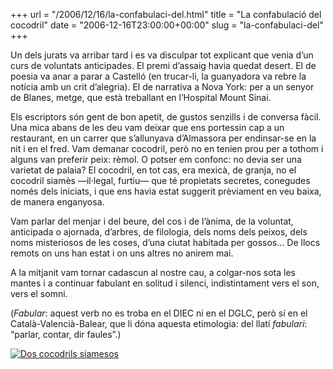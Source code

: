 +++
url = "/2006/12/16/la-confabulaci-del.html"
title = "La confabulació del cocodril"
date = "2006-12-16T23:00:00+00:00"
slug = "la-confabulaci-del"
+++

Un dels jurats va arribar tard i es va disculpar tot explicant que venia d’un curs de voluntats anticipades. El premi d’assaig havia quedat desert. El de poesia va anar a parar a Castelló (en trucar-li, la guanyadora va rebre la notícia amb un crit d’alegria). El de narrativa a Nova York: per a un senyor de Blanes, metge, que està treballant en l’Hospital Mount Sinai.

Els escriptors són gent de bon apetit, de gustos senzills i de conversa fàcil. Una mica abans de les deu vam deixar que ens portessin cap a un restaurant, en un carrer que s’allunyava d’Almassora per endinsar-se en la nit i en el fred. Vam demanar cocodril, però no en tenien prou per a tothom i alguns van preferir peix: rèmol. O potser em confonc: no devia ser una varietat de palaia? El cocodril, en tot cas, era mexicà, de granja, no el cocodril siamès —il·legal, furtiu— que té propietats secretes, conegudes només dels iniciats, i que ens havia estat suggerit prèviament en veu baixa, de manera enganyosa.

Vam parlar del menjar i del beure, del cos i de l’ànima, de la voluntat, anticipada o ajornada, d’arbres, de filologia, dels noms dels peixos, dels noms misteriosos de les coses, d’una ciutat habitada per gossos… De llocs remots on uns han estat i on uns altres no anirem mai.

A la mitjanit vam tornar cadascun al nostre cau, a colgar-nos sota les mantes i a continuar fabulant en solitud i silenci, indistintament vers el son, vers el somni.

(*Fabular*: aquest verb no es troba en el DIEC ni en el DGLC, però sí en el Català-Valencià-Balear, que li dóna aquesta etimologia: del llatí *fabulari*: “parlar, contar, dir faules”.)

<a href="https://commons.wikimedia.org/wiki/File:Siamese_Crocodiles.JPG" title="Siamese crocodiles via Wikimedia Commons"><img src="/uploads/2006/2006-12-16-crocodylus-siamensis.jpg" alt="Dos cocodrils siamesos" /></a>
